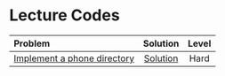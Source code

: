 # Lecture Codes

|  Problem  |  Solution  |  Level  |
|:----------|:----------:|:-------:|
|  [Implement a phone directory](https://www.naukri.com/code360/problems/implement-a-phone-directory_1062666)  |  [Solution](https://github.com/kishanrajput23/Love-Babbar-CPP-DSA-Course/blob/main/Lectures/Lecture_81/Lecture_Codes/implement_a_phone_directory.cpp)  |  Hard  |
